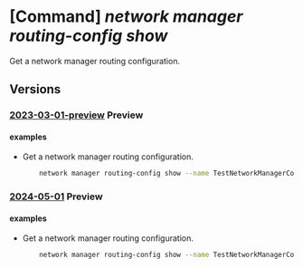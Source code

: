 # [Command] _network manager routing-config show_

Get a network manager routing configuration.

## Versions

### [2023-03-01-preview](/Resources/mgmt-plane/L3N1YnNjcmlwdGlvbnMve30vcmVzb3VyY2Vncm91cHMve30vcHJvdmlkZXJzL21pY3Jvc29mdC5uZXR3b3JrL25ldHdvcmttYW5hZ2Vycy97fS9yb3V0aW5nY29uZmlndXJhdGlvbnMve30=/2023-03-01-preview.xml) **Preview**

<!-- mgmt-plane /subscriptions/{}/resourcegroups/{}/providers/microsoft.network/networkmanagers/{}/routingconfigurations/{} 2023-03-01-preview -->

#### examples

- Get a network manager routing configuration.
    ```bash
        network manager routing-config show --name TestNetworkManagerConfig --manager-name TestNetworkManager --resource-group "rg1"
    ```

### [2024-05-01](/Resources/mgmt-plane/L3N1YnNjcmlwdGlvbnMve30vcmVzb3VyY2Vncm91cHMve30vcHJvdmlkZXJzL21pY3Jvc29mdC5uZXR3b3JrL25ldHdvcmttYW5hZ2Vycy97fS9yb3V0aW5nY29uZmlndXJhdGlvbnMve30=/2024-05-01.xml) **Preview**

<!-- mgmt-plane /subscriptions/{}/resourcegroups/{}/providers/microsoft.network/networkmanagers/{}/routingconfigurations/{} 2024-05-01 -->

#### examples

- Get a network manager routing configuration.
    ```bash
        network manager routing-config show --name TestNetworkManagerConfig --manager-name TestNetworkManager --resource-group "rg1"
    ```
